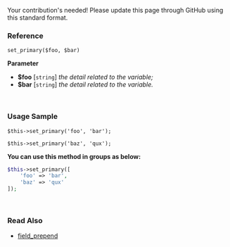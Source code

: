 Your contribution's needed!
Please update this page through GitHub using this standard format.

### Reference
`set_primary($foo, $bar)`

**Parameter**
* **$foo** [`string`] *the detail related to the variable;*
* **$bar** [`string`] *the detail related to the variable.*

&nbsp;

### Usage Sample
`$this->set_primary('foo', 'bar');`

`$this->set_primary('baz', 'qux');`

**You can use this method in groups as below:**
```php
$this->set_primary([
    'foo' => 'bar',
    'baz' => 'qux'
]);
```

&nbsp;

### Read Also
* [field_prepend](./field_prepend)
